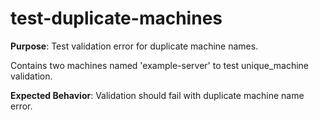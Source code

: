# test-duplicate-machines

**Purpose**: Test validation error for duplicate machine names.

Contains two machines named 'example-server' to test unique_machine validation.

**Expected Behavior**: Validation should fail with duplicate machine name error.
